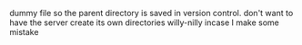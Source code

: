 dummy file so the parent directory is saved in version control. don't want to have the server create its own directories willy-nilly incase I make some mistake